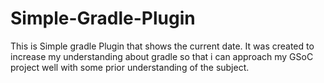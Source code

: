# Simple-Gradle-Plugin

This is Simple gradle Plugin that shows the current date.
It was created to increase my understanding about gradle so that i can 
approach my GSoC project well with some prior understanding of the subject.
